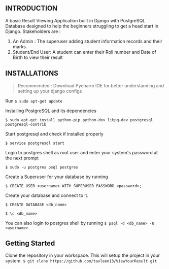 ## INTRODUCTION

A basic Result Viewing Application built in Django with PostgreSQL Database designed to help the beginners struggling to get a head start in Django.
Stakeholders are :
1. An Admin : The superuser adding student information records and their marks.
2. Student/End User: A student can enter their Roll number and Date of Birth to view their result

## INSTALLATIONS
> Recommended : Download Pycharm IDE for better understanding and setting up your django configs

Run ```$ sudo apt-get update ```

Installing PostgreSQL and its dependencies

``` $ sudo apt-get install python-pip python-dev libpq-dev postgresql postgresql-contrib ```

Start postgresql and check if installed properly

``` $ service postgresql start ``` 

Login to postgres shell as root user and enter your system's password at the next prompt

``` $ sudo -u postgres psql postgres ```

Create a Superuser for your database by running

``` $ CREATE USER <username> WITH SUPERUSER PASSWORD <password>; ```

Create your database and connect to it. 

``` $ CREATE DATABASE <db_name> ```

``` $ \c <db_name> ```

You can also login to postgres shell by running
``` $ psql -d <db_name> -U <username> ```


## Getting Started

Clone the repository in your workspace. This will setup the project in your system.
``` $ git clone https://github.com/tavleen13/ViewYourResult.git ```



